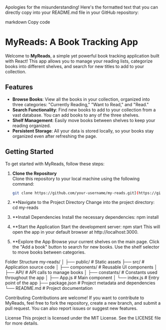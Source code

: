 Apologies for the misunderstanding! Here's the formatted text that you can directly copy into your README.md file in your GitHub repository:

markdown
Copy code
# MyReads: A Book Tracking App

Welcome to **MyReads**, a simple yet powerful book tracking application built with React! This app allows you to manage your reading lists, categorize books into different shelves, and search for new titles to add to your collection.

## Features
- **Browse Books**: View all the books in your collection, organized into three categories: "Currently Reading," "Want to Read," and "Read."
- **Search Functionality**: Find new books to add to your collection from a vast database. You can add books to any of the three shelves.
- **Shelf Management**: Easily move books between shelves to keep your reading organized.
- **Persistent Storage**: All your data is stored locally, so your books stay organized even after refreshing the page.

## Getting Started

To get started with MyReads, follow these steps:

1. **Clone the Repository**  
   Clone this repository to your local machine using the following command:
   ```bash
   git clone https://github.com/your-username/my-reads.git](https://github.com/kjjjoP3/MyReads-A-Book-Tracking-App.git
2. **Navigate to the Project Directory
    Change into the project directory:    
    cd my-reads

3. **Install Dependencies
    Install the necessary dependencies:
    npm install

4. **Start the Application
    Start the development server:
    npm start
   This will open the app in your default browser at http://localhost:3000.

5. **Explore the App
    Browse your current shelves on the main page.
    Click the "Add a book" button to search for new books.
    Use the shelf selector to move books between categories.

Folder Structure
  my-reads/
  │
  ├── public/               # Static assets
  ├── src/                  # Application source code
  │   ├── components/       # Reusable UI components
  │   ├── API/              # API calls to manage books
  │   ├── constants/        # Constants used throughout the app
  │   ├── App.js            # Main component
  │   └── index.js          # Entry point of the app
  ├── package.json          # Project metadata and dependencies
  └── README.md             # Project documentation
  
Contributing
  Contributions are welcome! If you want to contribute to MyReads, feel free to fork the repository, create a new branch, and submit a pull request. You can also report issues or suggest new features.

License
  This project is licensed under the MIT License. See the LICENSE file for more details.
